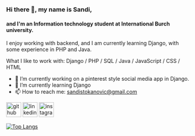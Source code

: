 ### Hi there 👋, my name is Sandi,
#### and I'm an Information technology student at International Burch university.
I enjoy working with backend, and I am currently learning Django, with some experience in PHP and Java. 

What I like to work with: Django / PHP / SQL / Java / JavaScript / CSS / HTML

- 🔭 I’m currently working on a pinterest style social media app in Django.
- 🌱 I’m currently learning Django 
- 📫 How to reach me: sandistokanovic@gmail.com 


[<img src='https://cdn.jsdelivr.net/npm/simple-icons@3.0.1/icons/github.svg' alt='github' height='40'>](https://github.com/SandiStokanovicc)  [<img src='https://cdn.jsdelivr.net/npm/simple-icons@3.0.1/icons/linkedin.svg' alt='linkedin' height='40'>](https://www.linkedin.com/in/sandi-stokanović-348268238/)  [<img src='https://cdn.jsdelivr.net/npm/simple-icons@3.0.1/icons/instagram.svg' alt='instagram' height='40'>](https://www.instagram.com/ouroboros.bat/)  

[![Top Langs](https://github-readme-stats.vercel.app/api/top-langs/?username=SandiStokanovicc)](https://github.com/anuraghazra/github-readme-stats)

